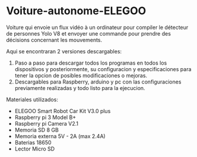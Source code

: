 # Voiture-autonome-ELEGOO
Voiture qui envoie un flux vidéo à un ordinateur pour compiler le détecteur de personnes Yolo V8 et envoyer une commande pour prendre des décisions concernant les mouvements.

Aqui se encontraran 2 versiones descargables:
1. Paso a paso para descargar todos los programas en todos los dispositivos y posteriormente, su configuracion y especificaciones para tener la opcion de posibles modificaciones o mejoras.
2. Descargables para Raspberry, arduino y pc con las configuraciones previamente realizadas y todo listo para la ejecucion.

Materiales utilizados:
- ELEGOO Smart Robot Car Kit V3.0 plus
- Raspberry pi 3 Model B+
- Raspberry pi Camera V2.1
- Memoria SD 8 GB
- Memoria externa 5V - 2A (max 2.4A)
- Baterias 18650
- Lector Micro SD

